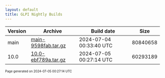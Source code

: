 ```yaml
---
layout: default
title: GLPI Nightly Builds
---
```


Version|Archive|Build date|Size
---|---|---|---
main|[main-9598fab.tar.gz](main-9598fab.tar.gz)|2024-07-04 00:33:40 UTC|80840658
10.0|[10.0-ebf789a.tar.gz](10.0-ebf789a.tar.gz)|2024-07-05 00:27:14 UTC|60293189

<font size="1">Page generated on 2024-07-05 00:27:14 UTC</font>
